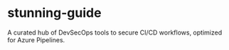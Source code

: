 # stunning-guide
A curated hub of DevSecOps tools to secure CI/CD workflows, optimized for Azure Pipelines.
